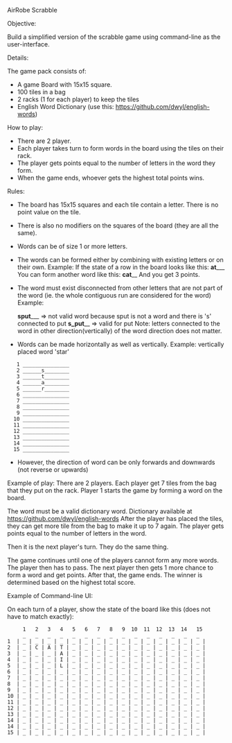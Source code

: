 AirRobe Scrabble

Objective:

Build a simplified version of the scrabble game using command-line as the user-interface.

Details:

The game pack consists of:
  * A game Board with 15x15 square.
  * 100 tiles in a bag
  * 2 racks (1 for each player) to keep the tiles
  * English Word Dictionary (use this: https://github.com/dwyl/english-words)

How to play:
  * There are 2 player.
  * Each player takes turn to form words in the board using the tiles on their rack.
  * The player gets points equal to the number of letters in the word they form.
  * When the game ends, whoever gets the highest total points wins.

Rules:
 * The board has 15x15 squares and each tile contain a letter. There is no point value on the tile.
 * There is also no modifiers on the squares of the board (they are all the same).
 * Words can be of size 1 or more letters.
 * The words can be formed either by combining with existing letters or on their own.
    Example:
      If the state of a row in the board looks like this:  ____at_______
      You can form another word like this:    ____cat______
      And you get 3 points.

 * The word must exist disconnected from other letters that are not part of the word (ie. the whole contiguous run are considered for the word)
    Example:

      ____sput_______ => not valid word because sput is not a word and there is 's' connected to put
      ____s_put______ => valid for put
      Note: letters connected to the word in other direction(vertically) of the word direction does not matter.

 * Words can be made horizontally as well as vertically.
    Example: vertically placed word 'star'
  ```  
     1 _______________
     2 ______s________
     3 ______t________
     4 ______a________
     5 ______r________
     6 _______________
     7 _______________
     8 _______________
     9 _______________
    10 _______________
    11 _______________
    12 _______________
    13 _______________
    14 _______________
    15 _______________
```
  * However, the direction of word can be only forwards and downwards (not reverse or upwards)

Example of play:
 There are 2 players. Each player get 7 tiles from the bag that they put on the rack.
 Player 1 starts the game by forming a word on the board.

 The word must be a valid dictionary word. Dictionary available at https://github.com/dwyl/english-words
 After the player has placed the tiles, they can get  more tile from the bag to make it up to 7 again.
 The player gets points equal to the number of letters in the word.

 Then it is the next player's turn. They do the same thing.

 The game continues until one of the players cannot form any more words. The player then has to pass.
 The next player then gets 1 more chance to form a word and get points.
 After that, the game ends.
 The winner is determined based on the highest total score.


Example of Command-line UI:

On each turn of a player, show the state of the board like this (does not have to match exactly):

```
     1   2   3   4   5   6   7   8   9  10  11  12  13  14   15
     _   _   _   _   _   _   _   _   _   _   _   _   _   _   _
1  | _ | _ | _ | _ | _ | _ | _ | _ | _ | _ | _ | _ | _ | _ | _ |
2  | _ | C | A | T | _ | _ | _ | _ | _ | _ | _ | _ | _ | _ | _ |
3  | _ | _ | _ | A | _ | _ | _ | _ | _ | _ | _ | _ | _ | _ | _ |
4  | _ | _ | _ | I | _ | _ | _ | _ | _ | _ | _ | _ | _ | _ | _ |
5  | _ | _ | _ | L | _ | _ | _ | _ | _ | _ | _ | _ | _ | _ | _ |
6  | _ | _ | _ | _ | _ | _ | _ | _ | _ | _ | _ | _ | _ | _ | _ |
7  | _ | _ | _ | _ | _ | _ | _ | _ | _ | _ | _ | _ | _ | _ | _ |
8  | _ | _ | _ | _ | _ | _ | _ | _ | _ | _ | _ | _ | _ | _ | _ |
9  | _ | _ | _ | _ | _ | _ | _ | _ | _ | _ | _ | _ | _ | _ | _ |
10 | _ | _ | _ | _ | _ | _ | _ | _ | _ | _ | _ | _ | _ | _ | _ |
11 | _ | _ | _ | _ | _ | _ | _ | _ | _ | _ | _ | _ | _ | _ | _ |
12 | _ | _ | _ | _ | _ | _ | _ | _ | _ | _ | _ | _ | _ | _ | _ |
13 | _ | _ | _ | _ | _ | _ | _ | _ | _ | _ | _ | _ | _ | _ | _ |
14 | _ | _ | _ | _ | _ | _ | _ | _ | _ | _ | _ | _ | _ | _ | _ |
14 | _ | _ | _ | _ | _ | _ | _ | _ | _ | _ | _ | _ | _ | _ | _ |
15 | _ | _ | _ | _ | _ | _ | _ | _ | _ | _ | _ | _ | _ | _ | _ |
```
